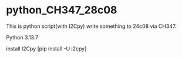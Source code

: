 # python_CH347_28c08
This is python script(with I2Cpy) write something to 24c08 via CH347.

Python 3.13.7

install I2Cpy [pip install -U i2cpy]
